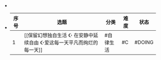 -
- |序号|选题|分类|难度|状态|
  |--|--|--|--|--|
  |1|[[保留幻想独自生活 ☪︎ 在安静中延续自由 ☪︎爱这每一天平凡而绚烂的每一天]]|#自律生活|#C|#DOING|